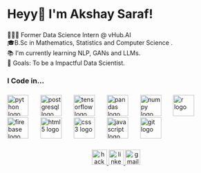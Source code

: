 <h1 align="left">Heyy👋 I'm Akshay Saraf!</h1>

###

<p align="left">🧑🏻‍💻 Former Data Science Intern @ vHub.AI<br>🎓B.Sc in Mathematics, Statistics and Computer Science .<br>📚 I'm currently learning NLP, GANs and LLMs.<br>🎯 Goals: To be a Impactful Data Scientist.</p>

###

<h3 align="left">I Code in...</h3>

###

<div align="left">
  <img src="https://cdn.jsdelivr.net/gh/devicons/devicon/icons/python/python-original.svg" height="49" alt="python logo"  />
  <img width="20" />
  <img src="https://cdn.jsdelivr.net/gh/devicons/devicon/icons/postgresql/postgresql-original.svg" height="49" alt="postgresql logo"  />
  <img width="20" />
  <img src="https://cdn.jsdelivr.net/gh/devicons/devicon/icons/tensorflow/tensorflow-original.svg" height="49" alt="tensorflow logo"  />
  <img width="20" />
  <img src="https://cdn.jsdelivr.net/gh/devicons/devicon/icons/pandas/pandas-original.svg" height="49" alt="pandas logo"  />
  <img width="20" />
  <img src="https://cdn.jsdelivr.net/gh/devicons/devicon/icons/numpy/numpy-original.svg" height="49" alt="numpy logo"  />
  <img width="20" />
  <img src="https://cdn.jsdelivr.net/gh/devicons/devicon/icons/r/r-original.svg" height="49" alt="r logo"  />
  <img width="20" />
  <img src="https://cdn.jsdelivr.net/gh/devicons/devicon/icons/firebase/firebase-plain.svg" height="49" alt="firebase logo"  />
  <img width="20" />
  <img src="https://cdn.jsdelivr.net/gh/devicons/devicon/icons/html5/html5-original.svg" height="49" alt="html5 logo"  />
  <img width="20" />
  <img src="https://cdn.jsdelivr.net/gh/devicons/devicon/icons/css3/css3-original.svg" height="49" alt="css3 logo"  />
  <img width="20" />
  <img src="https://cdn.jsdelivr.net/gh/devicons/devicon/icons/javascript/javascript-original.svg" height="49" alt="javascript logo"  />
  <img width="20" />
  <img src="https://cdn.jsdelivr.net/gh/devicons/devicon/icons/git/git-original.svg" height="49" alt="git logo"  />
</div>

###

<div align="center">
  <a href="https://www.hackerrank.com/akshaysarafji" target="_blank">
    <img src="https://img.shields.io/static/v1?message=HackerRank&logo=hackerrank&label=&color=2EC866&logoColor=white&labelColor=&style=for-the-badge" height="35" alt="hackerrank logo"  />
  </a>
  <a href="https://linkedin.com/in/akshay-saraf-" target="_blank">
    <img src="https://img.shields.io/static/v1?message=LinkedIn&logo=linkedin&label=&color=0077B5&logoColor=white&labelColor=&style=for-the-badge" height="35" alt="linkedin logo"  />
  </a>
  <a href="mailto:akshaysarafji@gmail.com" target="_blank">
    <img src="https://img.shields.io/static/v1?message=Gmail&logo=gmail&label=&color=D14836&logoColor=white&labelColor=&style=for-the-badge" height="35" alt="gmail logo"  />
  </a>
</div>

###
